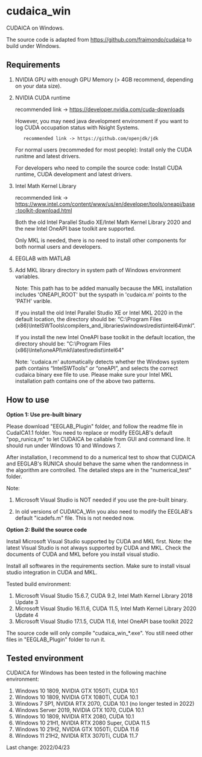 # cudaica_win
CUDAICA on Windows.

The source code is adapted from <https://github.com/fraimondo/cudaica> to build under Windows.

## Requirements

1. NVIDIA GPU with enough GPU Memory (> 4GB recommend, depending on your data size).

2. NVIDIA CUDA runtime
   
   recommended link -> https://developer.nvidia.com/cuda-downloads
   
   However, you may need java development environment if you want to log CUDA occupation status with Nsight Systems.
            
          recommended link -> https://github.com/openjdk/jdk
      
   For normal users (recommeded for most people): Install only the CUDA runitme and latest drivers.
   
   For developers who need to compile the source code: Install CUDA runtime, CUDA development and latest drivers.

3. Intel Math Kernel Library
   
   recommended link ->  https://www.intel.com/content/www/us/en/developer/tools/oneapi/base-toolkit-download.html
   
   Both the old Intel Parallel Studio XE/Intel Math Kernel Library 2020 and the new Intel OneAPI base toolkit are supported.
   
   Only MKL is needed, there is no need to install other components for both normal users and developers.

4. EEGLAB with MATLAB

5. Add MKL library directory in system path of Windows environment variables. 

   Note: This path has to be added manually because the MKL installation includes 'ONEAPI_ROOT' but the syspath in 'cudaica.m' points to the 'PATH' varible.

   If you install the old Intel Parallel Studio XE or Intel MKL 2020 in the default location, the directory should be:
        “C:\Program Files (x86)\IntelSWTools\compilers_and_libraries\windows\redist\intel64\mkl”.
   
   If you install the new Intel OneAPI base toolkit in the default location, the directory should be: 
        "C:\Program Files (x86)\Intel\oneAPI\mkl\latest\redist\intel64"
   
   Note: 'cudaica.m' automatically detects whether the Windows system path contains “IntelSWTools” or “oneAPI”, and selects the correct cudaica binary exe file to use. Please make sure your Intel MKL installation path contains one of the above two patterns.


## How to use

**Option 1: Use pre-built binary**

Please download "EEGLAB_Plugin" folder, and follow the readme file in CudaICA1.1 folder. You need to replace or modify EEGLAB's default "pop_runica,m" to let CUDAICA be callable from GUI and command line. It should run under Windows 10 and Windows 7.

After installation, I recommend to do a numerical test to show that CUDAICA and EEGLAB's RUNICA should behave the same when the randomness in the algorithm are controlled. The detailed steps are in the "numerical_test" folder.

Note: 

1. Microsoft Visual Studio is NOT needed if you use the pre-built binary. 

2. In old versions of CUDAICA_Win you also need to modify the EEGLAB's default "icadefs.m" file. This is not needed now.

**Option 2: Build the source code**

Install Microsoft Visual Studio supported by CUDA and MKL first. Note: the latest Visual Studio is not always supported by CUDA and MKL. Check the documents of CUDA and MKL before you install visual studio.

Install all softwares in the requirements section. Make sure to install visual studio integration in CUDA and MKL.

Tested build environment:
1. Microsoft Visual Studio 15.6.7,  CUDA 9.2,  Intel Math Kernel Library 2018 Update 3
2. Microsoft Visual Studio 16.11.6, CUDA 11.5, Intel Math Kernel Library 2020 Update 4
3. Microsoft Visual Studio 17.1.5,  CUDA 11.6, Intel OneAPI base toolkit 2022

The source code will only compile "cudaica_win_*.exe". You still need other files in "EEGLAB_Plugin" folder to run it.

## Tested environment

CUDAICA for Windows has been tested in the following machine environment:

1. Windows 10 1809, NVIDIA GTX 1050Ti, CUDA 10.1
2. Windows 10 1809, NVIDIA GTX 1080Ti, CUDA 10.1
3. Windows 7 SP1, NVIDIA RTX 2070, CUDA 10.1 (no longer tested in 2022)
4. Windows Server 2019, NVIDIA GTX 1070, CUDA 10.1
5. Windows 10 1809, NVIDIA RTX 2080, CUDA 10.1
6. Windows 10 21H1, NVIDIA RTX 2080 Super, CUDA 11.5
7. Windows 10 21H2, NVIDIA GTX 1050Ti, CUDA 11.6
8. Windows 11 21H2, NVIDIA RTX 3070Ti, CUDA 11.7

Last change: 2022/04/23
